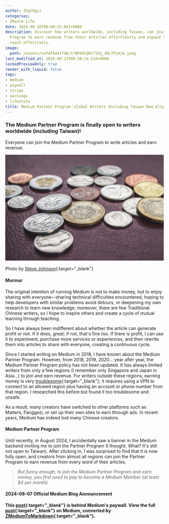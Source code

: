```yaml
---
author: ZhgChgLi
categories:
- ZRealm Life
date: 2024-08-10T09:09:15.641+0000
description: Discover how writers worldwide, including Taiwan, can join Medium Partner
  Program to earn revenue from their articles effortlessly and expand their audience
  reach effectively.
image:
  path: /assets/cefdf4d41746/1*WFb9iQKt7iOj_4DLTPjHjA.jpeg
last_modified_at: 2024-09-13T09:30:14.534+0000
lockedPreviewOnly: true
render_with_liquid: false
tags:
- medium
- paywall
- stripe
- earnings
- lifestyle
title: Medium Partner Program｜Global Writers Including Taiwan Now Eligible for Earnings
---
```


### The Medium Partner Program is finally open to writers worldwide (including Taiwan)!

Everyone can join the Medium Partner Program to write articles and earn revenue.

![Photo by [Steve Johnson](https://unsplash.com/@steve_j?utm_content=creditCopyText&utm_medium=referral&utm_source=unsplash){:target="_blank"}](/assets/cefdf4d41746/1*WFb9iQKt7iOj_4DLTPjHjA.jpeg)

Photo by [Steve Johnson](https://unsplash.com/@steve_j?utm_content=creditCopyText&utm_medium=referral&utm_source=unsplash){:target="_blank"}

#### Murmur

The original intention of running Medium is not to make money, but to enjoy sharing with everyone—sharing technical difficulties encountered, hoping to help developers with similar problems avoid detours, or deepening my own research to learn new knowledge; moreover, there are few Traditional Chinese writers, so I hope to inspire others and create a cycle of mutual learning through teaching.

So I have always been indifferent about whether the article can generate profit or not. If it does, great; if not, that's fine too. If there is profit, I can use it to experiment, purchase more services or experiences, and then rewrite them into articles to share with everyone, creating a continuous cycle.

Since I started writing on Medium in 2018, I have known about the Medium Partner Program. However, from 2018, 2019, 2020… year after year, the Medium Partner Program policy has not been updated. It has always limited writers from only a few regions (I remember only Singapore and Japan in Asia…) to join and earn revenue. For writers outside these regions, earning money is very [troublesome](https://medium.com/tenzblog/%E5%9C%A8%E5%8F%B0%E7%81%A3%E5%8A%A0%E5%85%A5medium%E4%BB%98%E8%B2%BB%E7%89%86%E7%9A%84%E6%9A%AB%E8%A1%8C%E6%96%B9%E6%B3%95-6be1d0d999aa){:target="_blank"}; it requires using a VPN to connect to an allowed region plus having an account or phone number from that region. I researched this before but found it too troublesome and unsafe.

As a result, many creators have switched to other platforms such as Matters, Fanggezi, or set up their own sites to earn through ads. In recent years, Medium has indeed lost many Chinese creators.

#### Medium Partner Program

Until recently, in August 2024, I accidentally saw a banner in the Medium backend inviting me to join the Partner Program (I thought, What? It's still not open to Taiwan). After clicking in, I was surprised to find that it is now fully open, and creators from almost all regions can join the Partner Program to earn revenue from every word of their articles.

> *But funny enough, to join the Medium Partner Program and earn money, you first need to pay to become a Medium Member (at least $4 per month).*

#### 2024–08–07 Official Medium Blog Announcement

**This [post](https://medium.com/zrealm-life/medium-partner-program-%E7%B5%82%E6%96%BC%E5%B0%8D%E5%85%A8%E7%90%83-%E5%8C%85%E5%90%AB%E5%8F%B0%E7%81%A3-%E5%AF%AB%E4%BD%9C%E8%80%85%E9%96%8B%E6%94%BE%E5%95%A6-cefdf4d41746){:target="_blank"} is behind Medium's paywall. View the full [post](https://medium.com/zrealm-life/medium-partner-program-%E7%B5%82%E6%96%BC%E5%B0%8D%E5%85%A8%E7%90%83-%E5%8C%85%E5%90%AB%E5%8F%B0%E7%81%A3-%E5%AF%AB%E4%BD%9C%E8%80%85%E9%96%8B%E6%94%BE%E5%95%A6-cefdf4d41746){:target="_blank"} on Medium, converted by [ZMediumToMarkdown](https://github.com/ZhgChgLi/ZMediumToMarkdown){:target="_blank"}.**